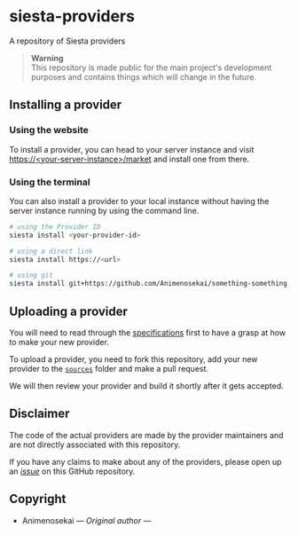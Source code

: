 # siesta-providers

 A repository of Siesta providers
 
> **Warning**  
> This repository is made public for the main project's development purposes and contains things which will change in the future.

## Installing a provider

### Using the website

To install a provider, you can head to your server instance and visit [https://\<your-server-instance\>/market](http://localhost:80/market) and install one from there.

### Using the terminal

You can also install a provider to your local instance without having the server instance running by using the command line.

```bash
# using the Provider ID
siesta install <your-provider-id>
```

```bash
# using a direct link
siesta install https://<url>
```

```bash
# using git
siesta install git+https://github.com/Animenosekai/something-something.git
```

## Uploading a provider

You will need to read through the [specifications](./specifications.md) first to have a grasp at how to make your new provider.

To upload a provider, you need to fork this repository, add your new provider to the [`sources`](./sources) folder and make a pull request.

We will then review your provider and build it shortly after it gets accepted.

## Disclaimer

The code of the actual providers are made by the provider maintainers and are not directly associated with this repository.

If you have any claims to make about any of the providers, please open up an [*issue*](https://github.com/Animenosekai/siesta-providers/issues) on this GitHub repository.

## Copyright

- Animenosekai *— Original author —*
